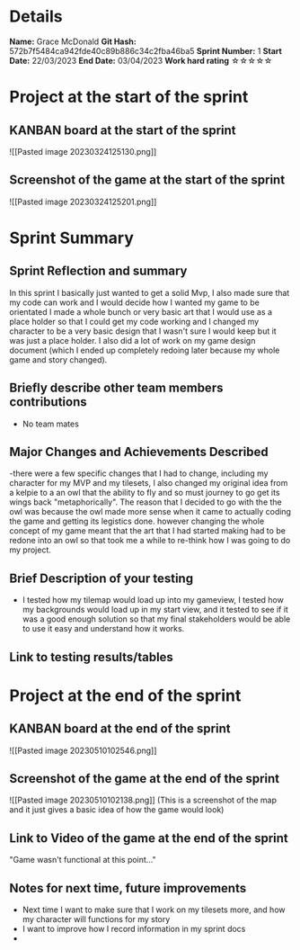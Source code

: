 # Details
**Name:**
Grace McDonald
**Git Hash:**
572b7f5484ca942fde40c89b886c34c2fba46ba5
**Sprint Number:**
1
**Start Date:**
22/03/2023
**End Date:**
03/04/2023
**Work hard rating**
☆☆☆☆☆

# Project at the start of the sprint
## **KANBAN board at the start of the sprint**
![[Pasted image 20230324125130.png]]
## **Screenshot of the game at the start of the sprint**
![[Pasted image 20230324125201.png]]
# Sprint Summary
## **Sprint Reflection and summary**
In this sprint I basically just wanted to get a solid Mvp, I also made sure that my code can work and I would decide how I wanted my game to be orientated I made a whole bunch or very basic art that I would use as a place holder so that I could get my code working and I changed my character to be a very basic design that I wasn't sure I would keep but it was just a place holder. I also did a lot of work on my game design document (which I ended up completely redoing later because my whole game and story changed).
## **Briefly describe other team members contributions**
- No team mates
## **Major Changes and Achievements Described**
-there were a few specific changes that I had to change, including my character for my MVP and my tilesets, I also changed my original idea from a kelpie to a an owl that the ability to fly and so must journey to go get its wings back "metaphorically". The reason that I decided to go with the the owl was because the owl made more sense when it came to actually coding the game and getting its legistics done. however changing the whole concept of my game meant that the art that I had started making had to be redone into an owl so that took me a while to re-think how I was going to do my project.
## **Brief Description of your testing**
- I tested how my tilemap would load up into my gameview, I tested how my backgrounds would load up in  my start view, and it tested to see if it was a good enough solution so that my final stakeholders would be able to use it easy and understand how it works.
## **Link to testing results/tables**


# Project at the end of the sprint
## **KANBAN board at the end of the sprint**
![[Pasted image 20230510102546.png]]
## **Screenshot of the game at the end of the sprint**
![[Pasted image 20230510102138.png]]
(This is a screenshot of the map and it just gives a basic idea of how the game would look)
## Link to **Video of the game at the end of the sprint**

"Game wasn't functional at this point..."

## **Notes for next time, future improvements**
- Next time I want to make sure that I work on my tilesets more, and how my character will functions for my story
- I want to improve how I record information in my sprint docs
- 